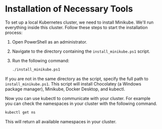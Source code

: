 # Installation of Necessary Tools

To set up a local Kubernetes cluster, we need to install Minikube. We'll run everything inside this cluster. Follow these steps to start the installation process:

1. Open PowerShell as an administrator.
2. Navigate to the directory containing the `install_minikube.ps1` script.
3. Run the following command:

    ```sh
    ./install_minikube.ps1
    ```

If you are not in the same directory as the script, specify the full path to `install_minikube.ps1`. This script will install Chocolatey (a Windows package manager), Minikube, Docker Desktop, and kubectl.

Now you can use kubectl to communicate with your cluster. For example you can check the namespaces in your cluster with the following command. 

```sh
kubectl get ns
```
This will return all available namespaces in your cluster. 

